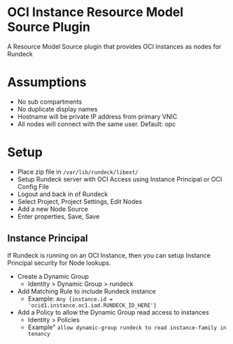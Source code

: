 # OCI Instance Resource Model Source Plugin
A Resource Model Source plugin that provides OCI Instances as nodes for Rundeck

# Assumptions
* No sub compartments
* No duplicate display names
* Hostname will be private IP address from primary VNIC
* All nodes will connect with the same user. Default: opc

# Setup
* Place zip file in `/var/lib/rundeck/libext/`
* Setup Rundeck server with OCI Access using Instance Principal or OCI Config File
* Logout and back in of Rundeck
* Select Project, Project Settings, Edit Nodes
* Add a new Node Source
* Enter properties, Save, Save

## Instance Principal
If Rundeck is running on an OCI Instance, then you can setup Instance Principal security for Node lookups.

* Create a Dynamic Group
    * Identity > Dynamic Group > rundeck
* Add Matching Rule to include Rundeck instance
    * Example: `Any {instance.id = 'ocid1.instance.oc1.iad.RUNDECK_ID_HERE'}`
* Add a Policy to allow the Dynamic Group read access to instances
    * Identity > Policies
    * Example" `allow dynamic-group rundeck to read instance-family in tenancy`

